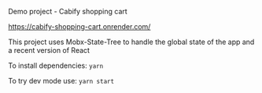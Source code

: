 Demo project - Cabify shopping cart

https://cabify-shopping-cart.onrender.com/

This project uses Mobx-State-Tree to handle the global state of the app and a recent version of React

To install dependencies: `yarn`

To try dev mode use: `yarn start`
